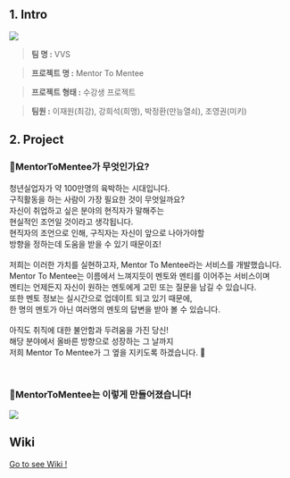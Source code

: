 ## 1. Intro

![](https://www.notion.so/image/https%3A%2F%2Fs3-us-west-2.amazonaws.com%2Fsecure.notion-static.com%2F2e82964c-473f-4602-bff4-d5f5f39b21a4%2FUntitled.png?table=block&id=547fc80b-8503-4cf4-bf23-934070b12133&spaceId=e14a5112-d083-4015-b0b5-1c50ea50f51f&width=3940&userId=505f5c27-9d71-4cf4-8174-1ef8968c448d&cache=v2)

> **팀 명 :** VVS

> **프로젝트 명 :** Mentor To Mentee

> **프로젝트 형태 :** 수강생 프로젝트

> **팀원 :** 이재원(최강), 강희석(희맹), 박정환(만능열쇠), 조영권(미키)

                                                                                 
## 2. Project

### 🎈MentorToMentee가 무엇인가요?

청년실업자가 약 100만명의 육박하는 시대입니다.<br>
구직활동을 하는 사람이 가장 필요한 것이 무엇일까요?<br>
자신이 취업하고 싶은 분야의 현직자가 말해주는 <br>
현실적인 조언일 것이라고 생각됩니다.<br>
현직자의 조언으로 인해, 구직자는 자신이 앞으로 나아가야할<br>
방향을 정하는데 도움을 받을 수 있기 때문이죠!<br><br>
저희는 이러한 가치를 실현하고자, Mentor To Mentee라는 서비스를 개발했습니다.<br>
Mentor To Mentee는 이름에서 느껴지듯이 멘토와 멘티를 이어주는 서비스이며<br>
멘티는 언제든지 자신이 원하는 멘토에게 고민 또는 질문을 남길 수 있습니다.<br>
또한 멘토 정보는 실시간으로 업데이트 되고 있기 때문에,<br>
한 명의 멘토가 아닌 여러명의 멘토의 답변을 받아 볼 수 있습니다.<br><br>
아직도 취직에 대한 불안함과 두려움을 가진 당신!<br>
해당 분야에서 올바른 방향으로 성장하는 그 날까지<br>
저희 Mentor To Mentee가 그 옆을 지키도록 하겠습니다. 🤗 <br>

<br>
                                                                              
### 🎈MentorToMentee는 이렇게 만들어졌습니다!

![](https://www.notion.so/image/https%3A%2F%2Fs3-us-west-2.amazonaws.com%2Fsecure.notion-static.com%2Fc7b5a833-2be2-465e-b0df-8561016d0101%2FUntitled.png?table=block&id=fd81db38-305b-4c97-b032-46c68f450c62&width=3580&userId=c83eba92-4410-44db-b4ab-38fd609f66a3&cache=v2)

## Wiki

[Go to see Wiki !](https://github.com/jw3419/Mentor-To-Mentee-client/wiki)
